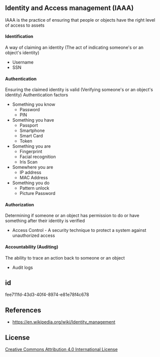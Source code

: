 ## Identity and Access management (IAAA)
IAAA is the practice of ensuring that people or objects have the right level of access to assets

#### Identification
A way of claiming an identity (The act of indicating someone's or an object's identity)
- Username
- SSN

#### Authentication
Ensuring the claimed identity is valid (Verifying someone's or an object's identity)
Authentication factors
- Something you know
  - Password
  - PIN
- Something you have
  - Passport
  - Smartphone
  - Smart Card
  - Token
- Something you are
  - Fingerprint
  - Facial recognition
  - Iris Scan
- Somewhere you are
  - IP address
  - MAC Address
- Something you do
  - Pattern unlock
  - Picture Password

#### Authorization
Determining if someone or an object has permission to do or have something after their identity is verified
- Access Control - A security technique to protect a system against unauthorized access

#### Accountability (Auditing)
The ability to trace an action back to someone or an object
- Audit logs

## id
fee711fd-43d3-40f4-8974-e81e78f4c678

## References
- https://en.wikipedia.org/wiki/Identity_management

## License
[Creative Commons Attribution 4.0 International License](./LICENCE)

